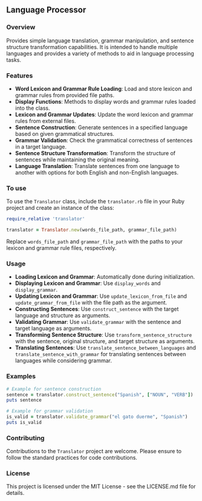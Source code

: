 

## Language Processor

### Overview
Provides simple language translation, grammar manipulation, and sentence structure transformation capabilities. 
It is intended to handle multiple languages and provides a variety of methods to aid in language processing tasks.


### Features
- **Word Lexicon and Grammar Rule Loading**: Load and store lexicon and grammar rules from provided file paths.
- **Display Functions**: Methods to display words and grammar rules loaded into the class.
- **Lexicon and Grammar Updates**: Update the word lexicon and grammar rules from external files.
- **Sentence Construction**: Generate sentences in a specified language based on given grammatical structures.
- **Grammar Validation**: Check the grammatical correctness of sentences in a target language.
- **Sentence Structure Transformation**: Transform the structure of sentences while maintaining the original meaning.
- **Language Translation**: Translate sentences from one language to another with options for both English and non-English languages.

### To use
To use the `Translator` class, include the `translator.rb` file in your Ruby project and create an instance of the class:

```ruby
require_relative 'translator'

translator = Translator.new(words_file_path, grammar_file_path)
```

Replace `words_file_path` and `grammar_file_path` with the paths to your lexicon and grammar rule files, respectively.

### Usage
- **Loading Lexicon and Grammar**: Automatically done during initialization.
- **Displaying Lexicon and Grammar**: Use `display_words` and `display_grammar`.
- **Updating Lexicon and Grammar**: Use `update_lexicon_from_file` and `update_grammar_from_file` with the file path as the argument.
- **Constructing Sentences**: Use `construct_sentence` with the target language and structure as arguments.
- **Validating Grammar**: Use `validate_grammar` with the sentence and target language as arguments.
- **Transforming Sentence Structure**: Use `transform_sentence_structure` with the sentence, original structure, and target structure as arguments.
- **Translating Sentences**: Use `translate_sentence_between_languages` and `translate_sentence_with_grammar` for translating sentences between languages while considering grammar.

### Examples
```ruby
# Example for sentence construction
sentence = translator.construct_sentence("Spanish", ["NOUN", "VERB"])
puts sentence

# Example for grammar validation
is_valid = translator.validate_grammar("el gato duerme", "Spanish")
puts is_valid
```

### Contributing
Contributions to the `Translator` project are welcome. Please ensure to follow the standard practices for code contributions.

### License
This project is licensed under the MIT License - see the LICENSE.md file for details.
